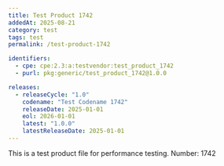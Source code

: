 ```yaml
---
title: Test Product 1742
addedAt: 2025-08-21
category: test
tags: test
permalink: /test-product-1742

identifiers:
  - cpe: cpe:2.3:a:testvendor:test_product_1742
  - purl: pkg:generic/test_product_1742@1.0.0

releases:
  - releaseCycle: "1.0"
    codename: "Test Codename 1742"
    releaseDate: 2025-01-01
    eol: 2026-01-01
    latest: "1.0.0"
    latestReleaseDate: 2025-01-01
---
```


This is a test product file for performance testing. Number: 1742
